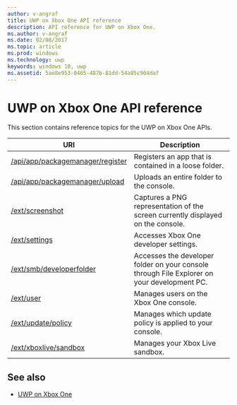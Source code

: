 ```yaml
---
author: v-angraf
title: UWP on Xbox One API reference
description: API reference for UWP on Xbox One.
ms.author: v-angraf
ms.date: 02/08/2017
ms.topic: article
ms.prod: windows
ms.technology: uwp
keywords: windows 10, uwp
ms.assetid: 5ae8e953-0465-487b-81dd-54a85c904daf
---
```


# UWP on Xbox One API reference

This section contains reference topics for the UWP on Xbox One APIs.

| URI        | Description |
|------------|-------------|
|[/api/app/packagemanager/register](wdp-loose-folder-register-api.md)| Registers an app that is contained in a loose folder. |
|[/api/app/packagemanager/upload](wdp-folder-upload.md)| Uploads an entire folder to the console. |
|[/ext/screenshot](wdp-media-capture-api.md)| Captures a PNG representation of the screen currently displayed on the console. |
|[/ext/settings](wdp-xboxsettings-api.md)| Accesses Xbox One developer settings. |
|[/ext/smb/developerfolder](wdp-smb-api.md)| Accesses the developer folder on your console through File Explorer on your development PC. |
|[/ext/user](wdp-user-management.md)| Manages users on the Xbox One console. |
|[/ext/update/policy](wdp-updatepolicy-api.md)| Manages which update policy is applied to your console. |
|[/ext/xboxlive/sandbox](wdp-sandbox-api.md)| Manages your Xbox Live sandbox. |

## See also

- [UWP on Xbox One](index.md)
